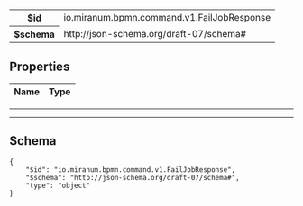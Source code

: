 # 



<table>
<tbody>
<tr><th>$id</th><td>io.miranum.bpmn.command.v1.FailJobResponse</td></tr>
<tr><th>$schema</th><td>http://json-schema.org/draft-07/schema#</td></tr>
</tbody>
</table>

## Properties

<table><thead><tr><th colspan="2">Name</th><th>Type</th></tr></thead><tbody></tbody></table>



<hr />







<hr />

## Schema
```
{
    "$id": "io.miranum.bpmn.command.v1.FailJobResponse",
    "$schema": "http://json-schema.org/draft-07/schema#",
    "type": "object"
}
```



